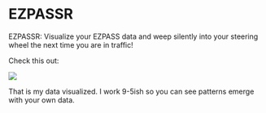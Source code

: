 EZPASSR
=======

EZPASSR: Visualize your EZPASS data and weep silently into your steering wheel the next time you are in traffic!

Check this out:

<img src=http://i.imgur.com/dwDu3FY.jpg>

That is my data visualized. I work 9-5ish so you can see patterns emerge with your own data.